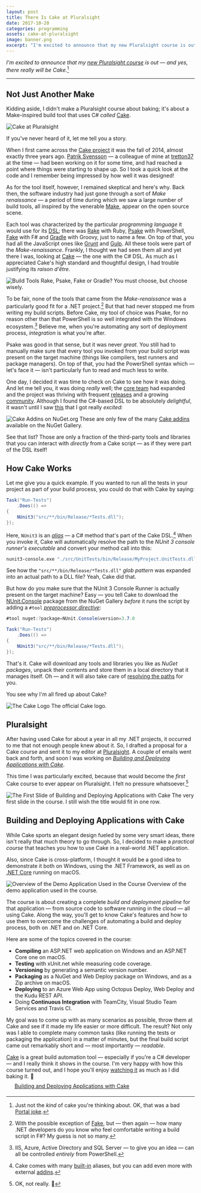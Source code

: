 ```yaml
---
layout: post
title: There Is Cake at Pluralsight
date: 2017-10-20
categories: programming
assets: cake-at-pluralsight
image: banner.png
excerpt: "I'm excited to announce that my new Pluralsight course is out! And yes, in case you're wondering, it really does contain Cake."
---
```


_I'm excited to announce that my [new Pluralsight course][CakeCourse] is out — and yes, there really will be Cake._[^1]

---

## Not Just Another Make

Kidding aside, I didn't make a Pluralsight course about baking; it's about a Make-inspired build tool that uses C# _called_ [Cake][].

<img alt="Cake at Pluralsight"
     src="{{ site.url }}/assets/{{ page.assets }}/cake-ps-banner.png"
     class="screenshot-noshadow-fullwidth" />

If you've never heard of it, let me tell you a story.

When I first came across the [Cake project][CakeProject] it was the fall of 2014, almost exactly three years ago. [Patrik Svensson][PatrikSvensson] — a colleague of mine at [tretton37][] at the time — had been working on it for some time, and had reached a point where things were starting to shape up. So I took a quick look at the code and I remember being impressed by how well it was designed!

As for the tool itself, however, I remained skeptical and here's why. Back then, the software industry had just gone through a sort of _Make renaissance_ — a period of time during which we saw a large number of build tools, all inspired by the venerable [Make][], appear on the open source scene.

Each tool was characterized by the particular _programming language_ it would use for its [DSL][]; there was [Rake][] with Ruby, [Psake][] with PowerShell, [Fake][] with F# and [Gradle][] with Groovy, just to name a few. On top of that, you had all the JavaScript ones like [Grunt][] and [Gulp][]. All these tools were part of the _Make-renaissance_. Frankly, I thought we had seen them all and yet there I was, looking at [Cake][] — the one with the C# DSL. As much as I appreciated Cake's high standard and thoughtful design, I had trouble justifying its _raison d'être_.

<img alt="Build Tools"
     src="{{ site.url }}/assets/{{ page.assets }}/build-tools.png"
     class="screenshot-noshadow-caption" />
<span class="caption">Rake, Psake, Fake or Gradle? You must choose, but choose wisely.</span>

To be fair, none of the tools that came from the _Make-renaissance_ was a particularly good fit for a .NET project.[^2] But that had never stopped me from writing my build scripts. Before Cake, my tool of choice was Psake, for no reason other than that PowerShell is so well integrated with the Windows ecosystem.[^3] Believe me, when you're automating any sort of deployment process, _integration_ is what you're after.

Psake was good in that sense, but it was never _great_. You still had to manually make sure that every tool you invoked from your build script was present on the target machine (things like compilers, test runners and package managers). On top of that, you had the PowerShell syntax which — let's face it — isn't particularly fun to read and much less to write.

One day, I decided it was time to check on Cake to see how it was doing. And let me tell you, it was doing _really_ well; the [core team][CakeTeam] had expanded and the project was thriving with frequent [releases][CakeReleases] and a growing [community][CakeContributors]. Although I found the C#-based DSL to be absolutely _delightful_, it wasn't until I saw [this][CakeContrib] that I got really _excited_:

<img alt="Cake Addins on NuGet.org"
     src="{{ site.url }}/assets/{{ page.assets }}/cake-addins.png"
     class="screenshot-noshadow-caption" />
<span class="caption">These are only few of the many <a href="https://www.nuget.org/profiles/cake-contrib" target="_blank">Cake addins</a> available on the NuGet Gallery.</span>

See that list? Those are only a fraction of the third-party tools and libraries that you can interact with _directly_ from a Cake script — as if they were part of the DSL itself!

## How Cake Works

Let me give you a quick example. If you wanted to run all the tests in your project as part of your build process, you could do that with Cake by saying:

```csharp
Task("Run-Tests")
    .Does(() =>
{
    NUnit3("src/**/bin/Release/*Tests.dll");
});
```

Here, `NUnit3` is an [_alias_][CakeAlias] — a C# method that's part of the Cake DSL.[^4] When you invoke it, Cake will automatically resolve the path to the _NUnit 3 console runner's executable_ and convert your method call into this:

```sh
nunit3-console.exe "./src/UnitTests/bin/Release/MyProject.UnitTests.dll"
```

See how the `"src/**/bin/Release/*Tests.dll"` _glob pattern_ was expanded into an actual path to a DLL file? Yeah, Cake did that.

But how do you make sure that the NUnit 3 Console Runner is actually present on the target machine? Easy — you tell Cake to download the [NUnit.Console][NUnitConsole] package from the NuGet Gallery *before* it runs the script by adding a `#tool` [*preprocessor directive*][CakePreprocessorDirective]:

```csharp
#tool nuget:?package=NUnit.Console&version=3.7.0

Task("Run-Tests")
    .Does(() =>
{
    NUnit3("src/**/bin/Release/*Tests.dll");
});
```

That's it. Cake will download any tools and libraries you like as *NuGet packages*, unpack their contents and store them in a local directory that it manages itself. Oh — and it will also take care of [resolving the paths][CakeToolResolution] for you.

You see why I'm all fired up about Cake?

<img alt="The Cake Logo"
     src="{{ site.url }}/assets/{{ page.assets }}/cake-logo.png"
     class="screenshot-noshadow-caption" />
<span class="caption">The official Cake logo.</span>

## Pluralsight

After having used Cake for about a year in all my .NET projects, it occurred to me that not enough people knew about it. So, I drafted a proposal for a Cake course and sent it to my editor at [Pluralsight][]. A couple of emails went back and forth, and soon I was working on [*Building and Deploying Applications with Cake*][CakeCourse].

This time I was particularly excited, because that would become the _first_ Cake course to ever appear on Pluralsight. I felt no pressure whatsoever.[^5]

<img alt="The First Slide of Building and Deploying Applications with Cake"
     src="{{ site.url }}/assets/{{ page.assets }}/course-title.png"
     class="screenshot-noshadow-caption" />
<span class="caption">The very first slide in the course. I still wish the title would fit in one row.</span>

## Building and Deploying Applications with Cake

While Cake sports an elegant design fueled by some very smart ideas, there isn't really that much theory to go through. So, I decided to make a _practical course_ that teaches you how to use Cake in a real-world .NET application.

Also, since Cake is cross-platform, I thought it would be a good idea to demonstrate it both on Windows, using the .NET Framework, as well as on [.NET Core][NetCore] running on macOS.

<img alt="Overview of the Demo Application Used in the Course"
     src="{{ site.url }}/assets/{{ page.assets }}/demo-application.png"
     class="screenshot-noshadow-caption" />
<span class="caption">Overview of the demo application used in the course.</span>

The course is about creating a complete _build and deployment pipeline_ for that application — from source code to software running in the cloud — all using Cake. Along the way, you'll get to know Cake's features and how to use them to overcome the challenges of automating a build and deploy process, both on .NET and on .NET Core.

Here are some of the topics covered in the course:

- **Compiling** an ASP.NET web application on Windows and an ASP.NET Core one on macOS.
- **Testing** with xUnit.net while measuring code coverage.
- **Versioning** by generating a semantic version number.
- **Packaging** as a NuGet and Web Deploy package on Windows, and as a Zip archive on macOS.
- **Deploying** to an Azure Web App using Octopus Deploy, Web Deploy and the Kudu REST API.
- Doing **Continuous Integration** with TeamCity, Visual Studio Team Services and Travis CI.

My goal was to come up with as many scenarios as possible, throw them at Cake and see if it made my life easier or more difficult. The result? Not only was I able to complete many common tasks (like running the tests or packaging the application) in a matter of minutes, but the final build script came out remarkably short and — most importantly — _readable_.

[Cake][] is a great build automation tool — especially if you're a C# developer — and I really think it shows in the course. I'm very happy with how this course turned out, and I hope you'll enjoy [watching it][CakeCourse] as much as I did baking it. 🙂

<div class="note">
    <div style="display: inline-block; margin: 1em 0.3em 0 1em"><i class="fa fa-play-circle-o fa-2x"></i></div>
    <div style="display: inline-block; vertical-align: middle; margin: -0.9em 0 0 0">
        <a href="http://bit.ly/ps-cake-build-deploy">Building and Deploying Applications with Cake</a>
    </div>
</div>

[^1]: Just not the _kind_ of cake you're thinking about. OK, that was a bad [Portal joke][PortalCake].
[^2]: With the possible exception of [Fake][], but — then again — how many .NET developers do you know who feel comfortable writing a build script in F#? My guess is not so many.
[^3]: IIS, Azure, Active Directory and SQL Server — to give you an idea — can all be controlled _entirely_ from PowerShell.
[^4]: Cake comes with many [built-in][CakeDsl] aliases, but you can add even more with external [addins][CakeAddins].
[^5]: OK, not really. 😬

[PortalCake]: https://theportalwiki.com/wiki/Cake
[CakeCourse]: https://www.pluralsight.com/courses/cake-applications-deploying-building
[Cake]: https://cakebuild.net
[CakeProject]: https://github.com/cake-build/cake
[PatrikSvensson]: https://twitter.com/firstdrafthell
[tretton37]: https://tretton37.com
[DSL]: https://en.wikipedia.org/wiki/Domain-specific_language
[Rake]: https://github.com/ruby/rake
[Psake]: https://github.com/psake/psake
[Fake]: https://fake.build
[Gradle]: https://gradle.org
[Grunt]: https://gruntjs.com
[Gulp]: https://gulpjs.com
[Make]: https://en.wikipedia.org/wiki/Make_(software)
[CakeTeam]: https://github.com/orgs/cake-build/people
[CakeReleases]: https://github.com/cake-build/cake/releases
[CakeContributors]: https://github.com/cake-build/cake/graphs/contributors
[CakeAlias]: https://cakebuild.net/docs/fundamentals/aliases
[CakeDsl]: https://cakebuild.net/dsl
[CakeAddins]: https://cakebuild.net/addins
[CakeContrib]: https://www.nuget.org/profiles/cake-contrib
[NUnitConsole]: https://www.nuget.org/packages/NUnit.Console
[CakePreprocessorDirective]: https://cakebuild.net/docs/fundamentals/preprocessor-directives
[CakeToolResolution]: https://cakebuild.net/docs/tools/tool-resolution
[NetCore]: https://www.microsoft.com/net/core/platform
[Pluralsight]: https://www.pluralsight.com
